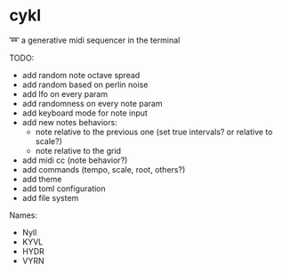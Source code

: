 # cykl
:loop: a generative midi sequencer in the terminal

TODO:
 - add random note octave spread
 - add random based on perlin noise
 - add lfo on every param
 - add randomness on every note param
 - add keyboard mode for note input
 - add new notes behaviors:
   - note relative to the previous one (set true intervals? or relative to scale?)
   - note relative to the grid
 - add midi cc (note behavior?)
 - add commands (tempo, scale, root, others?)
 - add theme
 - add toml configuration
 - add file system

Names:
  - Nyll
  - KYVL
  - HYDR
  - VYRN
